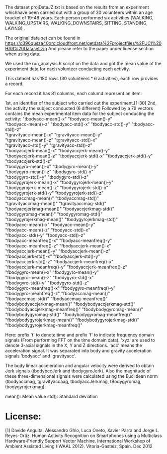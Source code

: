 The dataset projDataJZ.txt is based on the results from an  experiment whichhave been carried out with a group of 30 volunteers within an age bracket of 19-48 years. Each person performed six activities (WALKING, WALKING_UPSTAIRS, WALKING_DOWNSTAIRS, SITTING, STANDING, LAYING) . 

The original data set can be found in 
https://d396qusza40orc.cloudfront.net/getdata%2Fprojectfiles%2FUCI%20HAR%20Dataset.zip
And please refer to the paper under license section when using data.

We used the run_analysis.R script on the data and got the mean value of the experiment data for each volunteer conducting each activity. 

This dataset has 180 rows (30 volunteers * 6 activities), each row provides a record.

For each record it has 81 columns, each columd represent an item:

1st, an identifier of the subject who carried out the experiment.[1-30]
2nd, the activity the subject conducted (6 different)
Followed by a 79 vectors contains the mean experimental item data for the subject conducting the activity:
"tbodyacc-mean()-x"               "tbodyacc-mean()-y"              
"tbodyacc-mean()-z"               "tbodyacc-std()-x"               "tbodyacc-std()-y"                "tbodyacc-std()-z"               
"tgravityacc-mean()-x"            "tgravityacc-mean()-y"           
"tgravityacc-mean()-z"            "tgravityacc-std()-x"            
"tgravityacc-std()-y"             "tgravityacc-std()-z"            
"tbodyaccjerk-mean()-x"           "tbodyaccjerk-mean()-y"          
"tbodyaccjerk-mean()-z"           "tbodyaccjerk-std()-x"            "tbodyaccjerk-std()-y"            "tbodyaccjerk-std()-z"           
"tbodygyro-mean()-x"              "tbodygyro-mean()-y"             
"tbodygyro-mean()-z"              "tbodygyro-std()-x"              
"tbodygyro-std()-y"               "tbodygyro-std()-z"              
"tbodygyrojerk-mean()-x"          "tbodygyrojerk-mean()-y"         
"tbodygyrojerk-mean()-z"          "tbodygyrojerk-std()-x"          
"tbodygyrojerk-std()-y"           "tbodygyrojerk-std()-z"          
"tbodyaccmag-mean()"              "tbodyaccmag-std()"              
"tgravityaccmag-mean()"           "tgravityaccmag-std()"           
"tbodyaccjerkmag-mean()"          "tbodyaccjerkmag-std()"          
"tbodygyromag-mean()"             "tbodygyromag-std()"             
"tbodygyrojerkmag-mean()"         "tbodygyrojerkmag-std()"         
"fbodyacc-mean()-x"               "fbodyacc-mean()-y"              
"fbodyacc-mean()-z"               "fbodyacc-std()-x"               
"fbodyacc-std()-y"                "fbodyacc-std()-z"               
"fbodyacc-meanfreq()-x"           "fbodyacc-meanfreq()-y"          
"fbodyacc-meanfreq()-z"           "fbodyaccjerk-mean()-x"          
"fbodyaccjerk-mean()-y"           "fbodyaccjerk-mean()-z"          
"fbodyaccjerk-std()-x"            "fbodyaccjerk-std()-y"           
"fbodyaccjerk-std()-z"            "fbodyaccjerk-meanfreq()-x"      
"fbodyaccjerk-meanfreq()-y"       "fbodyaccjerk-meanfreq()-z"      
"fbodygyro-mean()-x"              "fbodygyro-mean()-y"             
"fbodygyro-mean()-z"              "fbodygyro-std()-x"              
"fbodygyro-std()-y"               "fbodygyro-std()-z"              
"fbodygyro-meanfreq()-x"          "fbodygyro-meanfreq()-y"         
"fbodygyro-meanfreq()-z"          "fbodyaccmag-mean()"             
"fbodyaccmag-std()"               "fbodyaccmag-meanfreq()"         
"fbodybodyaccjerkmag-mean()"      "fbodybodyaccjerkmag-std()"      
"fbodybodyaccjerkmag-meanfreq()"  "fbodybodygyromag-mean()"        
"fbodybodygyromag-std()"          "fbodybodygyromag-meanfreq()"    
"fbodybodygyrojerkmag-mean()"     "fbodybodygyrojerkmag-std()"     
"fbodybodygyrojerkmag-meanfreq()"

Here:
prefix 't' to denote time and prefix 'f' to indicate frequency domain signals (From performing FFT on the time domain data).
'xyz' are used to denote 3-axial signals in the X, Y and Z directions.
'acc' means the acceleration signal. It was separated into body and gravity acceleration signals 'bodyacc' and 'gravityacc'.

The body linear acceleration and angular velocity were derived to obtain Jerk signals (tbodybccJerk and tbodygyroJerk). Also the magnitude of these three-dimensional signals were calculated using the Euclidean norm (tbodyaccmag, tgravityaccaag, tbodyaccJerkmag, tBodygyromag, tbodygyrojerkmag).

mean(): Mean value
std(): Standard deviation

License:
========

[1] Davide Anguita, Alessandro Ghio, Luca Oneto, Xavier Parra and Jorge L. Reyes-Ortiz. Human Activity Recognition on Smartphones using a Multiclass Hardware-Friendly Support Vector Machine. International Workshop of Ambient Assisted Living (IWAAL 2012). Vitoria-Gasteiz, Spain. Dec 2012
